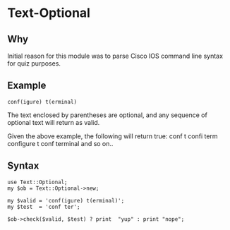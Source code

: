 Text-Optional
============

Why
---

Initial reason for this module was to parse Cisco IOS command line syntax for quiz purposes.

Example
-------
    conf(igure) t(erminal)
 
The text enclosed by parentheses are optional, and any sequence of optional text will return as valid.

Given the above example, the following will return true:
    conf t
    confi term
    configure t
    conf terminal
 and so on..
 
Syntax
------
    use Text::Optional;
    my $ob = Text::Optional->new;
     
    my $valid = 'conf(igure) t(erminal)';
    my $test  = 'conf ter';
      
    $ob->check($valid, $test) ? print  "yup" : print "nope";
 
 
 
 